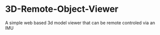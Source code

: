 # 3D-Remote-Object-Viewer

A simple web based 3d model viewer that can be remote controled via an IMU
